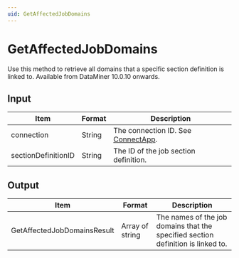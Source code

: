 ```yaml
---
uid: GetAffectedJobDomains
---
```


# GetAffectedJobDomains

Use this method to retrieve all domains that a specific section definition is linked to. Available from DataMiner 10.0.10 onwards.

## Input

| Item                | Format | Description                                          |
|---------------------|--------|------------------------------------------------------|
| connection          | String | The connection ID. See [ConnectApp](xref:ConnectApp). |
| sectionDefinitionID | String | The ID of the job section definition.                |

## Output

| Item                         | Format          | Description                                                                      |
|------------------------------|-----------------|----------------------------------------------------------------------------------|
| GetAffectedJobDomainsResult | Array of string | The names of the job domains that the specified section definition is linked to. |
